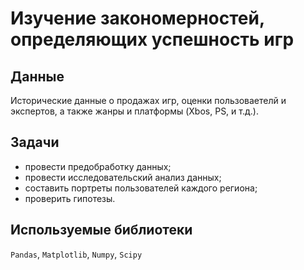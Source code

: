 # Изучение закономерностей, определяющих успешность игр

## Данные

Исторические данные о продажах игр, оценки пользоваетелй и экспертов, а также жанры и платформы (Xbos, PS, и т.д.).

## Задачи

- провести предобработку данных;
- провести исследовательский анализ данных;
- составить портреты пользователей каждого региона;
- проверить гипотезы.

## Используемые библиотеки
`Pandas`, `Matplotlib`, `Numpy`, `Scipy`

